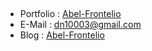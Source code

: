 ##
- Portfolio : [Abel-Frontelio](https://portfolio-abel.netlify.app/)
- E-Mail : dn10003@gmail.com
- Blog : [Abel-Frontelio](https://kdn0325.github.io/)
